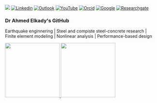 ![](https://komarev.com/ghpvc/?username=amaelkady&style=flat)
[![Linkedin](https://img.shields.io/badge/-blue?style=flat&logo=Linkedin&logoColor=white)](https://www.linkedin.com/in/ahmed-elkady-00220377/)
[![Outlook](https://img.shields.io/badge/-c14438?style=flat&logo=Gmail&logoColor=white)](mailto:a.elkady@soton.ac.uk)
[![YouTube](https://img.shields.io/badge/-black?style=flat&labelColor=black&logo=github&logoColor=white)](https://www.youtube.com/channel/UCym3FzHmwqn7r88xqB43lxw)
[![Orcid](https://img.shields.io/badge/-white?style=flat&labelColor=white&logo=orcid&logoColor=green)](https://orcid.org/0000-0002-1214-6379)
[![Google](https://img.shields.io/badge/-white?style=flat&labelColor=white&logo=orcid&logoColor=green)](https://scholar.google.ch/citations?user=f9Lb8lwAAAAJ&hl=en)
[![Researchgate](https://img.shields.io/badge/-green?style=flat&labelColor=green&logo=researchgate&logoColor=white)]([https://www.youtube.com/channel/UCym3FzHmwqn7r88xqB43lxw](https://www.researchgate.net/profile/Ahmed-Elkady-20))

### Dr Ahmed Elkady's GitHub

Earthquake enginnering | Steel and compiste steel-concrete research | Finite element modeling | Nonlinear analysis | Performance-based design

<p>
<a href="https://github.com/amaelkady">
  <img height="180em" src = "https://github-readme-stats.vercel.app/api/top-langs/?username=amaelkady&theme=buefy&layout=compact&title_color=ffffff&bg_color=151515&text_color=FFFEFE">
 <img height="180em" src="https://github-readme-stats.vercel.app/api?username=amaelkady&&show_icons=true&title_color=ffffff&icon_color=ffdc40&text_color=ffffff&bg_color=151515">
</a>
</p>

<br>
